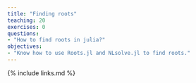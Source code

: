 ```yaml
---
title: "Finding roots"
teaching: 20
exercises: 0
questions:
- "How to find roots in julia?"
objectives:
- "Know how to use Roots.jl and NLsolve.jl to find roots."
---
```


{% include links.md %}
